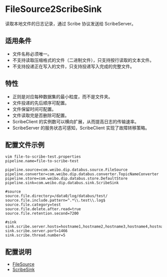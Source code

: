# FileSource2ScribeSink

读取本地文件的日志记录，通过 Scribe 协议发送给 ScribeServer。

## 适用条件

* 文件名称必须唯一。
* 不支持读取压缩格式的文件（二进制文件），只支持按行读取的文本文件。
* 不支持投递正在写入的文件，只支持投递写入完成的完整文件。

## 特性

* 正则是对应每种数据集的最小粒度，而不是文件夹。
* 文件投递的先后顺序可配置。
* 文件保留时间可配置。
* 文件读取完是否删除可配置。
* ScribeClient 的实例数可以横向扩展，从而提高日志的传输速率。
* ScribeServer 的服务状态可感知，ScribeClient 实现了故障转移策略。

## 配置文件示例
```shell
vim file-to-scribe-test.properties
pipeline.name=file-to-scribe-test

pipeline.source=com.weibo.dip.databus.source.FileSource
pipeline.converter=com.weibo.dip.databus.converter.TopicNameConverter
pipeline.store=com.weibo.dip.databus.store.DefaultStore
pipeline.sink=com.weibo.dip.databus.sink.ScribeSink

#source
source.file.directory=/data0/log/databus/test/
source.file.include.pattern=^.*\\.test\\.log$
source.file.category=test
source.file.delete.after.read=true
source.file.retention.second=7200

#sink
sink.scribe.server.hosts=hostname1,hostname2,hostname3,hostname4,hostname5
sink.scribe.server.port=1466
sink.scribe.thread.number=5
```


## 配置说明
* [FileSource](FileSourceProps.md)
* [ScribeSink](ScribeSinkProps.md)

